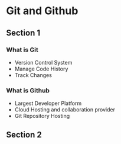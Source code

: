 # Git and Github


## Section 1
### What is Git 
- Version Control System
- Manage Code History
- Track Changes

### What is Github
- Largest Developer Platform
- Cloud Hosting and collaboration provider
- Git Repository Hosting

## Section 2


